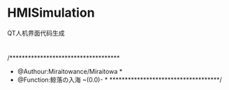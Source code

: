 # HMISimulation
QT人机界面代码生成
#
/************************************
* @Authour:Miraitowance/Miraitowa   *
* @Function:鲸落の入海 ~(0.0)-       *
************************************/
#